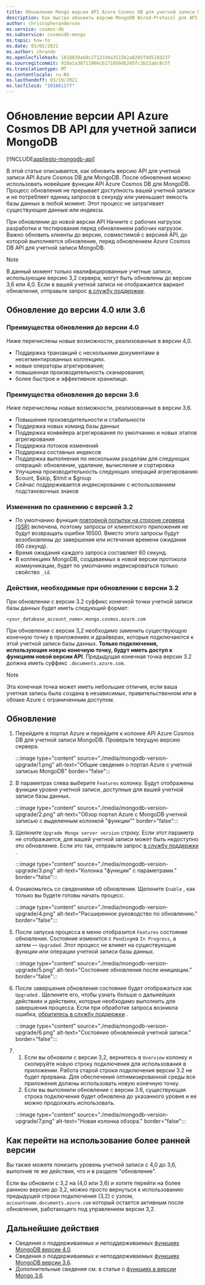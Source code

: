 ```yaml
---
title: Обновление Mongo версии API Azure Cosmos DB для учетной записи MongoDB
description: Как быстро обновить версию MongoDB Wired-Protocol для API существующей Azure Cosmos DB для учетных записей MongoDB
author: christopheranderson
ms.service: cosmos-db
ms.subservice: cosmosdb-mongo
ms.topic: how-to
ms.date: 03/02/2021
ms.author: chrande
ms.openlocfilehash: 1818838a68c2712336a3515b2a82b5fdd518d237
ms.sourcegitcommit: 910a1a38711966cb171050db245fc3b22abc8c5f
ms.translationtype: MT
ms.contentlocale: ru-RU
ms.lasthandoff: 03/19/2021
ms.locfileid: "101661177"
---
```

# <a name="upgrade-the-api-version-of-your-azure-cosmos-db-api-for-mongodb-account"></a>Обновление версии API Azure Cosmos DB API для учетной записи MongoDB
[!INCLUDE[appliesto-mongodb-api](includes/appliesto-mongodb-api.md)]

В этой статье описывается, как обновить версию API для учетной записи API Azure Cosmos DB для MongoDB. После обновления можно использовать новейшие функции API Azure Cosmos DB для MongoDB. Процесс обновления не прерывает доступность вашей учетной записи и не потребляет единиц запросов в секунду или уменьшает емкость базы данных в любой момент. Этот процесс не затрагивает существующие данные или индексы. 

При обновлении до новой версии API Начните с рабочих нагрузок разработки и тестирования перед обновлением рабочих нагрузок. Важно обновить клиенты до версии, совместимой с версией API, до которой выполняется обновление, перед обновлением Azure Cosmos DB API для учетной записи MongoDB.

>[!Note]
> В данный момент только квалифицированные учетные записи, использующие версию 3,2 сервера, могут быть обновлены до версии 3,6 или 4,0. Если в вашей учетной записи не отображается вариант обновления, отправьте запрос [в службу поддержки](https://portal.azure.com/?#blade/Microsoft_Azure_Support/HelpAndSupportBlade).

## <a name="upgrading-to-40-or-36"></a>Обновление до версии 4.0 или 3.6

### <a name="benefits-of-upgrading-to-version-40"></a>Преимущества обновления до версии 4.0

Ниже перечислены новые возможности, реализованные в версии 4,0.
- Поддержка транзакций с несколькими документами в несегментированных коллекциях.
- новые операторы агрегирования;
- повышенная производительность сканирования;
- более быстрое и эффективное хранилище.

### <a name="benefits-of-upgrading-to-version-36"></a>Преимущества обновления до версии 3.6

Ниже перечислены новые возможности, реализованные в версии 3,6.
- Повышение производительности и стабильности
- Поддержка новых команд базы данных
- Поддержка конвейера агрегирования по умолчанию и новых этапов агрегирования
- Поддержка потоков изменений
- Поддержка составных индексов
- Поддержка выполнения по нескольким разделам для следующих операций: обновление, удаление, вычисление и сортировка
- Улучшена производительность следующих операций агрегирования: $count, $skip, $limit и $group
- Сейчас поддерживается индексирование с использованием подстановочных знаков

### <a name="changes-from-version-32"></a>Изменения по сравнению с версией 3.2

- По умолчанию функция [повторной попытки на стороне сервера (SSR)](prevent-rate-limiting-errors.md) включена, поэтому запросы от клиентского приложения не будут возвращать ошибки 16500. Вместо этого запросы будут возобновлены до завершения или истечения времени ожидания (60 секунд).
- Время ожидания каждого запроса составляет 60 секунд.
- В коллекциях MongoDB, создаваемых в новой версии протокола коммуникации, будет по умолчанию индексироваться только свойство `_id`.

### <a name="action-required-when-upgrading-from-32"></a>Действия, необходимые при обновлении с версии 3.2

При обновлении с версии 3.2 суффикс конечной точки учетной записи базы данных будет иметь следующий формат:

```
<your_database_account_name>.mongo.cosmos.azure.com
```

При обновлении с версии 3,2 необходимо заменить существующую конечную точку в приложениях и драйверах, которые подключаются к этой учетной записи базы данных. **Только подключения, использующие новую конечную точку, будут иметь доступ к функциям новой версии API**. Предыдущая конечная точка версии 3.2 должна иметь суффикс `.documents.azure.com`.

>[!Note]
> Эта конечная точка может иметь небольшие отличия, если ваша учетная запись была создана в независимых, правительственном или в облаке Azure с ограниченным доступом.

## <a name="how-to-upgrade"></a>Обновление

1. Перейдите в портал Azure и перейдите к колонке API Azure Cosmos DB для учетной записи MongoDB. Проверьте текущую версию сервера.

    :::image type="content" source="./media/mongodb-version-upgrade/1.png" alt-text="Общие сведения о портал Azure с учетной записью MongoDB" border="false":::

2. В параметрах слева выберите `Features` колонку. Будут отображены функции уровня учетной записи, доступные для вашей учетной записи базы данных.

    :::image type="content" source="./media/mongodb-version-upgrade/2.png" alt-text="Обзор портал Azure с MongoDB учетной записью с выделенным колонкой &quot;функции&quot;" border="false":::

3. Щелкните `Upgrade Mongo server version` строку. Если этот параметр не отображается, для вашей учетной записи может быть недоступно это обновление. Если это так, отправьте запрос [в службу поддержки](https://portal.azure.com/?#blade/Microsoft_Azure_Support/HelpAndSupportBlade) .

    :::image type="content" source="./media/mongodb-version-upgrade/3.png" alt-text="Колонка &quot;функции&quot; с параметрами." border="false":::

4. Ознакомьтесь со сведениями об обновлении. Щелкните `Enable` , как только вы будете готовы начать процесс.

    :::image type="content" source="./media/mongodb-version-upgrade/4.png" alt-text="Расширенное руководство по обновлению." border="false":::

5. После запуска процесса в меню отобразится `Features` состояние обновления. Состояние изменится с `Pending`на `In Progress`, а затем — `Upgraded`. Этот процесс не влияет на существующие функции или операции учетной записи базы данных.

    :::image type="content" source="./media/mongodb-version-upgrade/5.png" alt-text="Состояние обновления после инициации." border="false":::

6. После завершения обновления состояние будет отображаться как `Upgraded` . Щелкните его, чтобы узнать больше о дальнейших действиях и действиях, которые необходимо выполнить для завершения процесса. Если при обработке запроса возникла ошибка, [обратитесь в службу поддержки](https://azure.microsoft.com/en-us/support/create-ticket/) .

    :::image type="content" source="./media/mongodb-version-upgrade/6.png" alt-text="Состояние обновленной учетной записи." border="false":::

7. 
    1. Если вы обновили с версии 3,2, вернитесь в `Overview` колонку и скопируйте новую строку подключения для использования в приложении. Работа старой строки подключения версии 3.2 не будет прервана. Для обеспечения оптимизированной среды все приложения должны использовать новую конечную точку.
    2. Если вы выполнили обновление с версии 3.6, существующая строка подключения будет обновлена до указанного уровня и ее можно продолжать использовать.

    :::image type="content" source="./media/mongodb-version-upgrade/7.png" alt-text="Новая колонка обзора." border="false":::


## <a name="how-to-downgrade"></a>Как перейти на использование более ранней версии
Вы также можете понизить уровень учетной записи с 4,0 до 3,6, выполнив те же действия, что и в разделе "обновление". 

Если вы обновили с 3,2 на (4,0 или 3,6) и хотите перейти на более раннюю версию до 3,2, можно просто вернуться к использованию предыдущей строки подключения (3,2) с узлом, `accountname.documents.azure.com` который остается активным после обновления, работающего под управлением версии 3,2.


## <a name="next-steps"></a>Дальнейшие действия

- Сведения о поддерживаемых и неподдерживаемых [функциях MongoDB версии 4.0](mongodb-feature-support-40.md).
- Сведения о поддерживаемых и неподдерживаемых [функциях MongoDB версии 3.6](mongodb-feature-support-36.md).
- Дополнительные сведения см. в статье о [функциях в версии Mongo 3.6](https://devblogs.microsoft.com/cosmosdb/azure-cosmos-dbs-api-for-mongodb-now-supports-server-version-3-6/).
